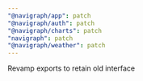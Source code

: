 ```yaml
---
"@navigraph/app": patch
"@navigraph/auth": patch
"@navigraph/charts": patch
"navigraph": patch
"@navigraph/weather": patch
---
```


Revamp exports to retain old interface
